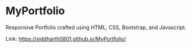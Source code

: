 # MyPortfolio
Responsive Portfolio crafted using HTML, CSS, Bootstrap, and Javascript.

Link: https://siddharth0801.github.io/MyPortfolio/
